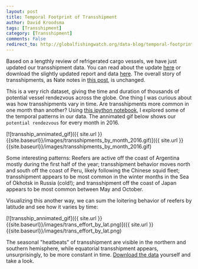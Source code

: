 ```yaml
---
layout: post
title: Temporal Footprint of Transshipment
author: David Kroodsma
tags: [Transshipment]
category: [Transshipment]
comments: False
redirect_to: http://globalfishingwatch.org/data-blog/temporal-footprint-of-transshipment/
---
```


Based on a lengthly review of refrigerated cargo vessels, we have just updated our transshipment data. You can read about the update [here](http://blog.globalfishingwatch.org/2017/08/transshipment-report-refined/) or download the slightly updated report and data [here](http://globalfishingwatch.org/data). The overall story of transshipments, as Nate notes in [this post](http://blog.globalfishingwatch.org/2017/08/transshipment-report-refined/), is unchanged. 

This is a very rich dataset, giving the time and duration of thousands of potential vessel rendezvous across the globe. One thing I was curious about was how transshipments vary in time. Are transshipments more common in one month than another? Using [this ipython notebook](https://github.com/GlobalFishingWatch/data-blog-code/blob/master/2017/8/GFW_Transshipment_Data-20170306.ipynb), I explored some of the temporal patterns in our data. The annimated gif below shows our `potential rendezvous` for every month in 2016. 

[![transship_annimated_gif]({{ site.url }}{{site.baseurl}}/images/transshipments_by_month_2016.gif)]({{ site.url }}{{site.baseurl}}/images/transshipments_by_month_2016.gif)

Some interesting patterns: Reefers are active off the coast of Argentina mostly during the first half of the year; transshipment behavior moves north and south off the coast of Peru, likely following the Chinese squid fleet; transshipment appears to be most common in the winter months in the Sea of Okhotsk in Russia (cold!); and transshipment off the coast of Japan appears to be most common between May and October.

Visualizing this another way, we can sum the loitering behavior of reefers by latitude and see how it varies by time:

[![transship_annimated_gif]({{ site.url }}{{site.baseurl}}/images/trans_effort_by_lat.png)]({{ site.url }}{{site.baseurl}}/images/trans_effort_by_lat.png)

The seasonal "heatbeats" of transshipment are visible in the northern and southern hemisphere, while equatorial transshipment appears, unsurprisingly, to be more constant in time. [Download the data](http://globalfishingwatch.org/data) yourself and take a look.
